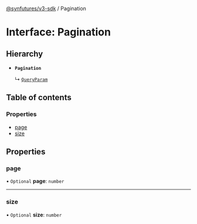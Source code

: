 [@synfutures/v3-sdk](../README.md) / Pagination

# Interface: Pagination

## Hierarchy

- **`Pagination`**

  ↳ [`QueryParam`](QueryParam.md)

## Table of contents

### Properties

- [page](Pagination.md#page)
- [size](Pagination.md#size)

## Properties

### page

• `Optional` **page**: `number`

___

### size

• `Optional` **size**: `number`

